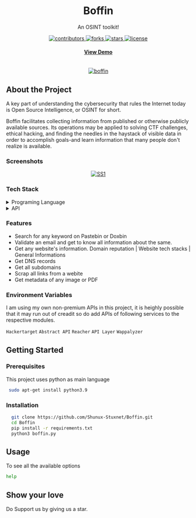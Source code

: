 <div align="center">

  <h1>Boffin</h1>
  
  <p>
    An OSINT toolkit! 
  </p>
  
  
<!-- Badges -->
<p>
  <a href="https://github.com/Shunux-Stuxnet/Boffin/graphs/contributors">
    <img src="https://img.shields.io/github/contributors/Shunux-Stuxnet/Boffin" alt="contributors" />
  </a>
  
  <a href="https://github.com/Shunux-Stuxnet/Boffin/network/members">
    <img src="https://img.shields.io/github/forks/Shunux-Stuxnet/Boffin" alt="forks" />
  </a>
  <a href="https://github.com/Shunux-Stuxnet/Boffin/stargazers">
    <img src="https://img.shields.io/github/stars/Shunux-Stuxnet/Boffin" alt="stars" />
  </a>
  <a href="https://github.com/Shunux-Stuxnet/Boffin/blob/main/LICENCE">
    <img src="https://img.shields.io/github/license/Shunux-Stuxnet/Boffin.svg" alt="license" />
  </a>
</p>
   
<h4>
    <a href="https://aaega-aayaga.com">View Demo</a>
  </h4>
</div>

<br />

<div align="center"> 
  <a href="https://imgbb.com/"><img src="https://i.ibb.co/Y456vMw/boffin.png" alt="boffin" border="0"></a>
</div>

<!-- About the Project -->
## About the Project
A key part of understanding the cybersecurity that rules the Internet today is Open Source Intelligence, or OSINT for short.

Boffin facilitates collecting information from published or otherwise publicly available sources. Its operations may be applied to solving CTF challenges, ethical hacking, and finding the needles in the haystack of visible data in order to accomplish goals-and learn information that many people don't realize is available. 
<!-- Screenshots -->
### Screenshots

<div align="center"> 
  <a href="https://ibb.co/0CGPGM5"><img src="https://i.ibb.co/hBmpmW0/SS1.png" alt="SS1" border="0"></a>
</div>


<!-- TechStack -->
### Tech Stack

<details>
  <summary>Programing Language</summary>
  <ul>
    <li><a href="https://pyhon.org/te/python-ind/">Python</a></li>
  </ul>
</details>

<details>
  <summary>API</summary>
  <ul>
    <li><a href="api.hackertarget.com/dnslookup">Hackertarget</a></li>
    <li><a href="https://emailvalidation.abstractapi.com">Abstract API</a></li>
    <li><a href="https://api.reacher.email/v0/check_email">Reacher</a></li>
    <li><a href="https://api.apilayer.com/email_verification/check?email">API Layer</a></li>
    <li><a href="https://subdomains.whoisxmlapi.com/api/">WhoisxmlAPI</a></li>
    <li><a href="https://api.wappalyzer.com/lookup/">Wappalyzer</a></li>    
    </ul>
</details>



<!-- Features -->
### Features

- Search for any keyword on Pastebin or Doxbin
- Validate an email and get to know all information about the same.
- Get any website's information. Domain reputation | Website tech stacks | General Informations
- Get DNS records
- Get all subdomains
- Scrap all links from a webite
- Get metadata of any image or PDF


<!-- Env Variables -->
### Environment Variables

I am using my own non-premium APIs in this project, it is heighly possible that it may run out of creadit so do add APIs of following services to the respective modules.

`Hackertarget`
`Abstract API`
`Reacher`
`API Layer`
`Wappalyzer`

<!-- Getting Started -->
## Getting Started

<!-- Prerequisites -->
### Prerequisites

This project uses python as main language

```bash
 sudo apt-get install python3.9
```

<!-- Installation -->
### Installation


```bash
  git clone https://github.com/Shunux-Stuxnet/Boffin.git
  cd Boffin
  pip install -r requirements.txt
  python3 boffin.py
```
   

<!-- Usage -->
## Usage


To see all the available options 
```bash
help
```

## Show your love

Do Support us by giving us a star.
